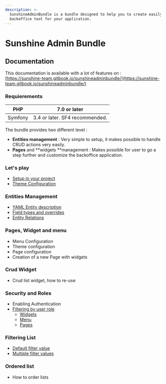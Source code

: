 ```yaml
---
description: >-
  SunshineAdminBundle is a bundle designed to help you to create easily a
  backoffice tool for your application.
---
```


# Sunshine Admin Bundle

## Documentation

This documentation is available with a lot of features on :   
[https://sunshine-team.gitbook.io/sunshineadminbundle/](https://sunshine-team.gitbook.io/sunshineadminbundle/)

### Requierements

| PHP | 7.0 or later |
| --- | --- |
| Symfony | 3.4 or later. SF4 recommended. |

The bundle provides two different level :

* **Entities management** : Very simple to setup, it makes possible to handle CRUD actions very easily.
* **Pages** and **widgets **management : Makes possible for user to go a step further and customize the backoffice application.

### Let's play

* [Setup in your project](setup.md)
* [Theme Configuration](theme-configuration.md)

### Entities Management

* [YAML Entity description](yaml-entity-configuration.md)
* [Field types and overrides](field-type-and-overrides.md)
* [Entity Relations](entity-relations.md)

### Pages, Widget and menu

* Menu Configuration
* Theme configuration
* Page configuration
* Creation of a new Page with widgets

### Crud Widget

* Crud list widget, how to re-use

### Security and Roles

* Enabling Authentication
* [Filtering by user role](roles-and-permissions.md)
  * [Widgets](roles-and-permissions.md#widget)
  * [Menu](roles-and-permissions.md#menu)
  * [Pages](roles-and-permissions.md#page)

### Filtering List

* [Default filter value](filtering-default-values.md)
* [Multiple filter values](filtering-options-multiple.md)

### Ordered list

* How to order lists

